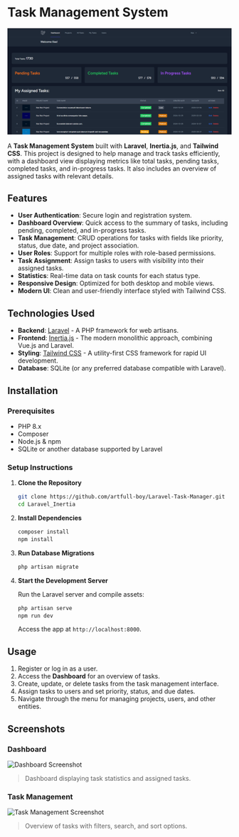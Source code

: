 # Task Management System

![Dashboard Screenshot](./public/githubImages/dashboard.png)

A **Task Management System** built with **Laravel**, **Inertia.js**, and **Tailwind CSS**. This project is designed to help manage and track tasks efficiently, with a dashboard view displaying metrics like total tasks, pending tasks, completed tasks, and in-progress tasks. It also includes an overview of assigned tasks with relevant details.

## Features

- **User Authentication**: Secure login and registration system.
- **Dashboard Overview**: Quick access to the summary of tasks, including pending, completed, and in-progress tasks.
- **Task Management**: CRUD operations for tasks with fields like priority, status, due date, and project association.
- **User Roles**: Support for multiple roles with role-based permissions.
- **Task Assignment**: Assign tasks to users with visibility into their assigned tasks.
- **Statistics**: Real-time data on task counts for each status type.
- **Responsive Design**: Optimized for both desktop and mobile views.
- **Modern UI**: Clean and user-friendly interface styled with Tailwind CSS.

## Technologies Used

- **Backend**: [Laravel](https://laravel.com/) - A PHP framework for web artisans.
- **Frontend**: [Inertia.js](https://inertiajs.com/) - The modern monolithic approach, combining Vue.js and Laravel.
- **Styling**: [Tailwind CSS](https://tailwindcss.com/) - A utility-first CSS framework for rapid UI development.
- **Database**: SQLite (or any preferred database compatible with Laravel).

## Installation

### Prerequisites
- PHP 8.x
- Composer
- Node.js & npm
- SQLite or another database supported by Laravel

### Setup Instructions

1. **Clone the Repository**

   ```bash
   git clone https://github.com/artfull-boy/Laravel-Task-Manager.git
   cd Laravel_Inertia
   ```

2. **Install Dependencies**

   ```bash
   composer install
   npm install
   ```

3. **Run Database Migrations**

   ```bash
   php artisan migrate
   ```

4. **Start the Development Server**

   Run the Laravel server and compile assets:

   ```bash
   php artisan serve
   npm run dev
   ```

   Access the app at `http://localhost:8000`.

## Usage

1. Register or log in as a user.
2. Access the **Dashboard** for an overview of tasks.
3. Create, update, or delete tasks from the task management interface.
4. Assign tasks to users and set priority, status, and due dates.
5. Navigate through the menu for managing projects, users, and other entities.

## Screenshots

### Dashboard
![Dashboard Screenshot](./path-to-your-image.png)

> Dashboard displaying task statistics and assigned tasks.

### Task Management
![Task Management Screenshot](./path-to-your-task-screenshot.png)

> Overview of tasks with filters, search, and sort options.
